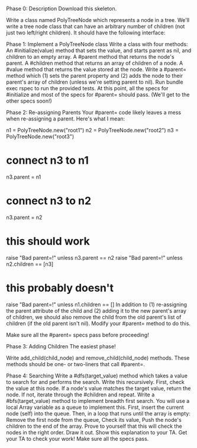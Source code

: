 
Phase 0: Description
Download this skeleton.

Write a class named PolyTreeNode which represents a node in a tree. We'll write a tree node class that can have an arbitrary number of children (not just two left/right children). It should have the following interface:

Phase 1: Implement a PolyTreeNode class
Write a class with four methods:
An #initialize(value) method that sets the value, and starts parent as nil, and children to an empty array.
A #parent method that returns the node's parent.
A #children method that returns an array of children of a node.
A #value method that returns the value stored at the node.
Write a #parent= method which (1) sets the parent property and (2) adds the node to their parent's array of children (unless we're setting parent to nil).
Run bundle exec rspec to run the provided tests. At this point, all the specs for #initialize and most of the specs for #parent= should pass. (We'll get to the other specs soon!)

Phase 2: Re-assigning Parents
Your #parent= code likely leaves a mess when re-assigning a parent. Here's what I mean:

n1 = PolyTreeNode.new("root1")
n2 = PolyTreeNode.new("root2")
n3 = PolyTreeNode.new("root3")

# connect n3 to n1
n3.parent = n1
# connect n3 to n2
n3.parent = n2

# this should work
raise "Bad parent=!" unless n3.parent == n2
raise "Bad parent=!" unless n2.children == [n3]

# this probably doesn't
raise "Bad parent=!" unless n1.children == []
In addition to (1) re-assigning the parent attribute of the child and (2) adding it to the new parent's array of children, we should also remove the child from the old parent's list of children (if the old parent isn't nil). Modify your #parent= method to do this.

Make sure all the #parent= specs pass before proceeding!

Phase 3: Adding Children
The easiest phase!

Write add_child(child_node) and remove_child(child_node) methods. These methods should be one- or two-liners that call #parent=.

Phase 4: Searching
Write a #dfs(target_value) method which takes a value to search for and performs the search. Write this recursively.
First, check the value at this node. If a node's value matches the target value, return the node.
If not, iterate through the #children and repeat.
Write a #bfs(target_value) method to implement breadth first search.
You will use a local Array variable as a queue to implement this.
First, insert the current node (self) into the queue.
Then, in a loop that runs until the array is empty:
Remove the first node from the queue,
Check its value,
Push the node's children to the end of the array.
Prove to yourself that this will check the nodes in the right order. Draw it out. Show this explanation to your TA.
Get your TA to check your work!
Make sure all the specs pass.
